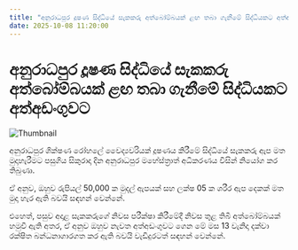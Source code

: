 ```yaml
---
title: "අනුරාධපුර දූෂණ සිද්ධියේ සැකකරු අත්බෝම්බයක් ළඟ තබා ගැනීමේ සිද්ධියකට අත්අඩංගුවට"
date: 2025-10-08 11:20:00
---
```


# අනුරාධපුර දූෂණ සිද්ධියේ සැකකරු අත්බෝම්බයක් ළඟ තබා ගැනීමේ සිද්ධියකට අත්අඩංගුවට

![Thumbnail](https://helakuru.sgp1.cdn.digitaloceanspaces.com/esana/images/lib/court-2.jpg)

අනුරාධපුර ශික්ෂණ රෝහලේ වෛද්‍යවරියක් දූෂණය කිරීමේ සිද්ධියේ සැකකරු ඇප මත මුදාහැරීමට පසුගිය සිකුරාදා දින අනුරාධපුර මහේස්ත්‍රාත් අධිකරණය විසින් නියෝග කර තිබුණා.

ඒ අනුව, ඔහුව රුපියල් 50,000 ක මුදල් ඇපයක් සහ ලක්ෂ 05 ක ශරීර ඇප දෙකක් මත මුදා හැර ඇති බවයි ‍සඳහන් වෙන්නේ.

එහෙත්, පසුව අදාළ සැකකරුගේ නිවස පරීක්ෂා කිරීමේදී නිවස තුළ තිබී අත්බෝම්බයක් හමුවී ඇති අතර, ඒ අනුව ඔහුව නැවත අත්අඩංගුවට ගෙන මේ මස 13 වැනිදා දක්වා රක්ෂිත බන්ධනාගාරගත කර ඇති බවයි වැඩිදුරටත් සඳහන් වෙන්නේ.

